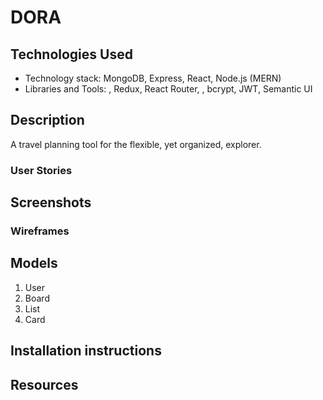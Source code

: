 # DORA

## Technologies Used
- Technology stack: MongoDB, Express, React, Node.js (MERN)
- Libraries and Tools: , Redux, React Router, , bcrypt, JWT, Semantic UI

## Description
A travel planning tool for the flexible, yet organized, explorer.


### User Stories


## Screenshots


### Wireframes


## Models
1. User
2. Board
3. List
4. Card

## Installation instructions



## Resources


